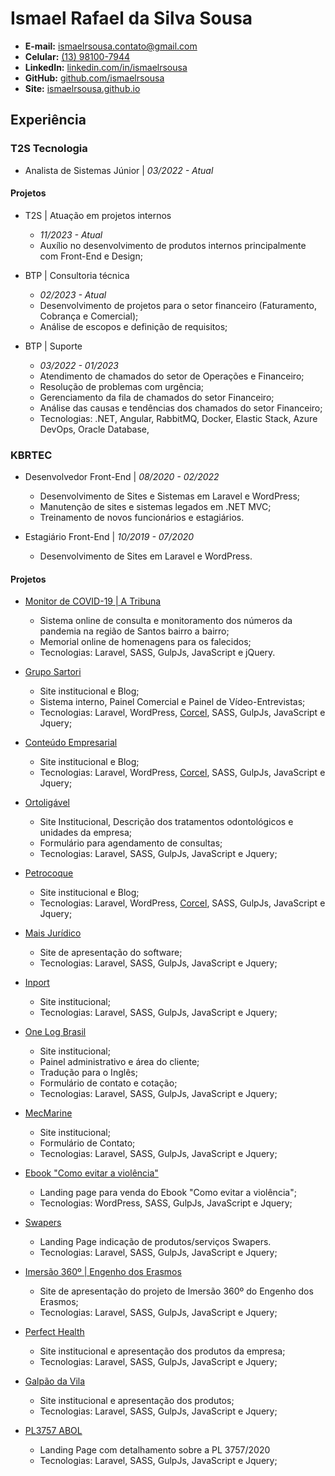# Ismael Rafael da Silva Sousa
- **E-mail:** ismaelrsousa.contato@gmail.com
- **Celular:** [(13) 98100-7944](tel:+5513981007944)
- **LinkedIn:** [linkedin.com/in/ismaelrsousa](https://www.linkedin.com/in/ismaelrsousa/)
- **GitHub:** [github.com/ismaelrsousa](https://github.com/ismaelrsousa)
- **Site:** [ismaelrsousa.github.io](https://ismaelrsousa.github.io)

## Experiência
### T2S Tecnologia
- Analista de Sistemas Júnior | _03/2022 - Atual_

#### Projetos
- T2S | Atuação em projetos internos
  - _11/2023 - Atual_
  - Auxílio no desenvolvimento de produtos internos principalmente com Front-End e Design;

- BTP | Consultoria técnica
  - _02/2023 - Atual_
  - Desenvolvimento de projetos para o setor financeiro (Faturamento, Cobrança e Comercial);
  - Análise de escopos e definição de requisitos;

- BTP | Suporte
  - _03/2022 - 01/2023_
  - Atendimento de chamados do setor de Operações e Financeiro;
  - Resolução de problemas com urgência;
  - Gerenciamento da fila de chamados do setor Financeiro;
  - Análise das causas e tendências dos chamados do setor Financeiro;
  - Tecnologias: .NET, Angular, RabbitMQ, Docker, Elastic Stack, Azure DevOps, Oracle Database, 

### KBRTEC
- Desenvolvedor Front-End | _08/2020 - 02/2022_
  - Desenvolvimento de Sites e Sistemas em Laravel e WordPress;
  - Manutenção de sites e sistemas legados em .NET MVC;
  - Treinamento de novos funcionários e estagiários.

- Estagiário Front-End | _10/2019 - 07/2020_
  - Desenvolvimento de Sites em Laravel e WordPress.

#### Projetos
- [Monitor de COVID-19 | A Tribuna](https://covid.atribuna.com.br/)
  - Sistema online de consulta e monitoramento dos números da pandemia na região de Santos bairro a bairro;
  - Memorial online de homenagens para os falecidos;
  - Tecnologias: Laravel, SASS, GulpJs, JavaScript e jQuery.

- [Grupo Sartori](https://www.gruposartori.com.br/)
  - Site institucional e Blog;
  - Sistema interno, Painel Comercial e Painel de Vídeo-Entrevistas;
  - Tecnologias: Laravel, WordPress, [Corcel](https://github.com/corcel/corcel), SASS, GulpJs, JavaScript e Jquery;

- [Conteúdo Empresarial](https://www.conteudoempresarial.com/)
  - Site institucional e Blog;
  - Tecnologias: Laravel, WordPress, [Corcel](https://github.com/corcel/corcel), SASS, GulpJs, JavaScript e Jquery;

- [Ortoligável](https://ortoligavel.com.br/)
  - Site Institucional, Descrição dos tratamentos odontológicos e unidades da empresa;
  - Formulário para agendamento de consultas;
  - Tecnologias: Laravel, SASS, GulpJs, JavaScript e Jquery;

- [Petrocoque](https://www.petrocoque.com.br/)
  - Site institucional e Blog;
  - Tecnologias: Laravel, WordPress, [Corcel](https://github.com/corcel/corcel), SASS, GulpJs, JavaScript e Jquery;

- [Mais Jurídico](https://www.maisjuridico.com.br/)
  - Site de apresentação do software;
  - Tecnologias: Laravel, SASS, GulpJs, JavaScript e Jquery;

- [Inport](https://www.inport.com.br/)
  - Site institucional;
  - Tecnologias: Laravel, SASS, GulpJs, JavaScript e Jquery;

- [One Log Brasil](https://onelogbrasil.com.br/)
  - Site institucional;
  - Painel administrativo e área do cliente;
  - Tradução para o Inglês;
  - Formulário de contato e cotação;
  - Tecnologias: Laravel, SASS, GulpJs, JavaScript e Jquery;

- [MecMarine](https://mecmarine.com.br/)
  - Site institucional;
  - Formulário de Contato;
  - Tecnologias: Laravel, SASS, GulpJs, JavaScript e Jquery;

- [Ebook "Como evitar a violência"](https://comoevitaraviolencia.com.br/
)
  - Landing page para venda do Ebook "Como evitar a violência";
  - Tecnologias: WordPress, SASS, GulpJs, JavaScript e Jquery;

- [Swapers](https://swapers.com.br/)
  - Landing Page indicação de produtos/serviços Swapers.
  - Tecnologias: Laravel, SASS, GulpJs, JavaScript e Jquery;

- [Imersão 360º | Engenho dos Erasmos](https://historia360.com.br/)
  - Site de apresentação do projeto de Imersão 360º do Engenho dos Erasmos;
  - Tecnologias: Laravel, SASS, GulpJs, JavaScript e Jquery;

- [Perfect Health](https://perfecthn.com.br/)
  - Site institucional e apresentação dos produtos da empresa;
  - Tecnologias: Laravel, SASS, GulpJs, JavaScript e Jquery;

- [Galpão da Vila](https://www.galpaodavila.com.br/)
  - Site institucional e apresentação dos produtos;
  - Tecnologias: Laravel, SASS, GulpJs, JavaScript e Jquery;

- [PL3757 ABOL](https://pl3757.abolbrasil.org.br/)
  - Landing Page com detalhamento sobre a PL 3757/2020
  - Tecnologias: Laravel, SASS, GulpJs, JavaScript e Jquery;
